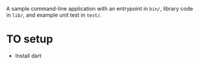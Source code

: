 A sample command-line application with an entrypoint in `bin/`, library code
in `lib/`, and example unit test in `test/`.


# TO setup 
- Install dart 
